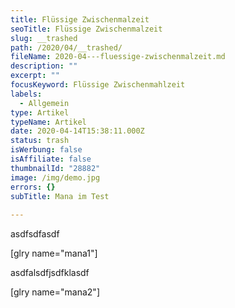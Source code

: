 ```yaml
---
title: Flüssige Zwischenmalzeit
seoTitle: Flüssige Zwischenmalzeit
slug: __trashed
path: /2020/04/__trashed/
fileName: 2020-04---fluessige-zwischenmalzeit.md
description: ""
excerpt: ""
focusKeyword: Flüssige Zwischenmahlzeit
labels:
  - Allgemein
type: Artikel
typeName: Artikel
date: 2020-04-14T15:38:11.000Z
status: trash
isWerbung: false
isAffiliate: false
thumbnailId: "28882"
image: /img/demo.jpg
errors: {}
subTitle: Mana im Test
  
---
```


asdfsdfasdf

[glry name="mana1"]

asdfalsdfjsdfklasdf

[glry name="mana2"]

  